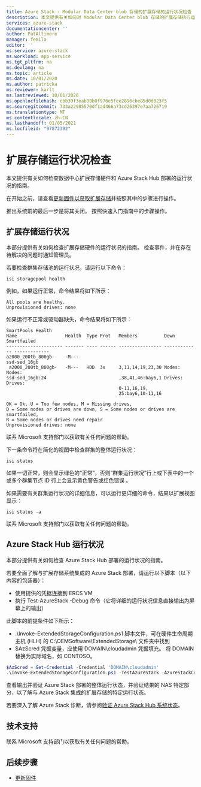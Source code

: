 ```yaml
---
title: Azure Stack - Modular Data Center blob 存储的扩展存储的运行状况检查
description: 本文提供有关如何对 Modular Data Center blob 存储的扩展存储执行运行状况检查的指南。
services: azure-stack
documentationcenter: ''
author: PatAltimore
manager: femila
editor: ''
ms.service: azure-stack
ms.workload: app-service
ms.tgt_pltfrm: na
ms.devlang: na
ms.topic: article
ms.date: 10/01/2020
ms.author: patricka
ms.reviewer: karlt
ms.lastreviewed: 10/01/2020
ms.openlocfilehash: ebb39f3eab90b0f976e5fee2896cbe85d0d023f5
ms.sourcegitcommit: 733a22985570df1ad466a73cd26397e7aa726719
ms.translationtype: MT
ms.contentlocale: zh-CN
ms.lasthandoff: 01/05/2021
ms.locfileid: "97872392"
---
```

# <a name="extended-storage-health-checks"></a>扩展存储运行状况检查

本文提供有关如何检查数据中心扩展存储硬件和 Azure Stack Hub 部署的运行状况的指南。

在开始之前，请查看[更新固件以获取扩展存储](extended-storage-firmware-updates.md)并按照其中的步骤进行操作。

推出系统前的最后一步是将其关闭。 按照快速入门指南中的步骤操作。

## <a name="extended-storage-health"></a>扩展存储运行状况

本部分提供有关如何检查扩展存储硬件的运行状况的指南。
检查事件，并在存在待解决的问题时通知管理员。 


若要检查群集存储池的运行状况，请运行以下命令：
```console
isi storagepool health
```

例如，如果运行正常，命令结果将如下所示：
```console
All pools are healthy.
Unprovisioned drives: none
```

如果运行不正常或驱动器缺失，命令结果将如下所示：

```console
SmartPools Health
Name                  Health  Type Prot   Members          Down          Smartfailed
--------------------- ------- ---- ------ ---------------- ------------- -------------
a2000_200tb_800gb-    -M---
ssd-sed_16gb
 a2000_200tb_800gb-   -M---   HDD  3x     3,11,14,19,23,30 Nodes:        Nodes:
ssd-sed_16gb:24                           ,38,41,46:bay6,1 Drives:       Drives:
                                          0-11,16,19,
                                          25:bay6,10-11,16

OK = Ok, U = Too few nodes, M = Missing drives,
D = Some nodes or drives are down, S = Some nodes or drives are smartfailed,
R = Some nodes or drives need repair
Unprovisioned drives: none
```

联系 Microsoft 支持部门以获取有关任何问题的帮助。

下一条命令将在简化的视图中检查群集的整体运行状况：
```console
isi status
```

如果一切正常，则会显示绿色的“正常”，否则“群集运行状况”行上或下表中的一个或多个群集节点 ID 行上会显示黄色警告或红色错误 。

如果需要有关群集运行状况的详细信息，可以运行更详细的命令，结果以扩展视图显示：
```console
isi status -a
```

联系 Microsoft 支持部门以获取有关任何问题的帮助。

## <a name="azure-stack-hub-health"></a>Azure Stack Hub 运行状况

本部分提供有关如何检查 Azure Stack Hub 部署的运行状况的指南。

若要全面了解与扩展存储系统集成的 Azure Stack 部署，请运行以下脚本（以下内容的包装器）：
- 使用提供的凭据连接到 ERCS VM
- 执行 Test-AzureStack -Debug 命令（它将详细的运行状况信息直接输出为屏幕上的输出）

此脚本的前提条件如下所示：
- .\Invoke-ExtendedStorageConfiguration.ps1 脚本文件，可在硬件生命周期主机 (HLH) 的 C:\OEMSoftware\ExtendedStorage\ 文件夹中找到
- $AzScred 凭据变量，应使用 DOMAIN\cloudadmin 凭据填充。 将 DOMAIN 替换为实际域名，如 CONTOSO。


```powershell
$AzScred = Get-Credential -Credential 'DOMAIN\cloudadmin'
.\Invoke-ExtendedStorageConfiguration.ps1 -TestAzureStack -AzureStackCred $AzScred
```

查看输出并验证 Azure Stack 部署的整体运行状态，并验证结果的 NAS 特定部分，以了解与 Azure Stack 集成的扩展存储的特定运行状态。

若要深入了解 Azure Stack 诊断，请参阅[验证 Azure Stack Hub 系统状态](../operator/azure-stack-diagnostic-test.md)。

## <a name="technical-support"></a>技术支持

联系 Microsoft 支持部门以获取有关任何问题的帮助。

## <a name="next-steps"></a>后续步骤

- [更新固件](extended-storage-firmware-updates.md)
